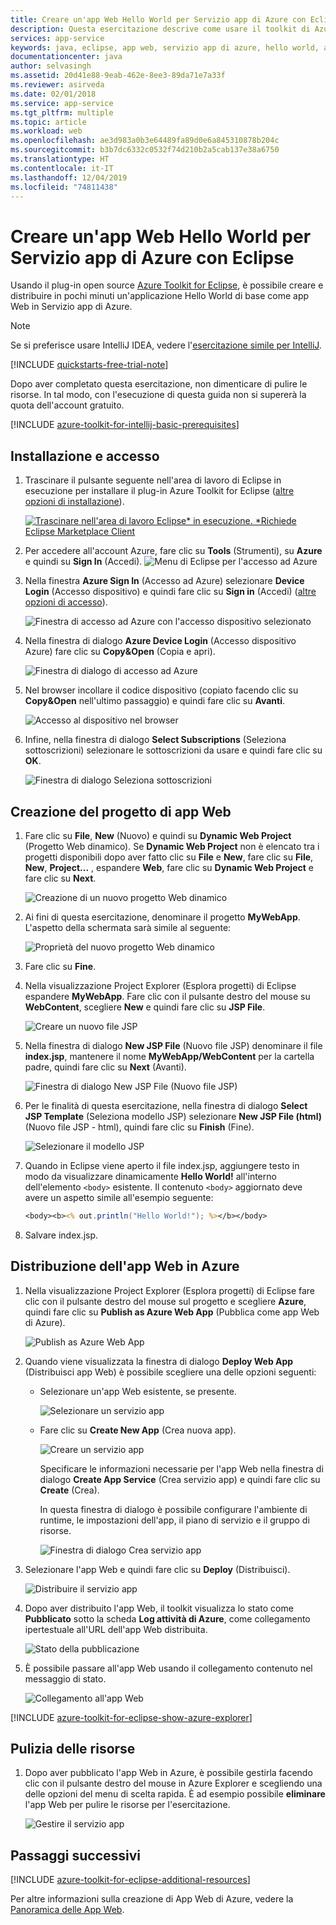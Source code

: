 ```yaml
---
title: Creare un'app Web Hello World per Servizio app di Azure con Eclipse
description: Questa esercitazione descrive come usare il toolkit di Azure per Eclipse per creare un'app Web Hello World per Azure.
services: app-service
keywords: java, eclipse, app web, servizio app di azure, hello world, avvio rapido
documentationcenter: java
author: selvasingh
ms.assetid: 20d41e88-9eab-462e-8ee3-89da71e7a33f
ms.reviewer: asirveda
ms.date: 02/01/2018
ms.service: app-service
ms.tgt_pltfrm: multiple
ms.topic: article
ms.workload: web
ms.openlocfilehash: ae3d983a0b3e64489fa89d0e6a845310878b204c
ms.sourcegitcommit: b3b7dc6332c0532f74d210b2a5cab137e38a6750
ms.translationtype: HT
ms.contentlocale: it-IT
ms.lasthandoff: 12/04/2019
ms.locfileid: "74811438"
---
```

# <a name="create-a-hello-world-web-app-for-azure-app-service-using-eclipse"></a>Creare un'app Web Hello World per Servizio app di Azure con Eclipse

Usando il plug-in open source [Azure Toolkit for Eclipse](https://marketplace.eclipse.org/content/azure-toolkit-eclipse), è possibile creare e distribuire in pochi minuti un'applicazione Hello World di base come app Web in Servizio app di Azure.

> [!NOTE]
>
> Se si preferisce usare IntelliJ IDEA, vedere l'[esercitazione simile per IntelliJ][intellij-hello-world].
>
>[!INCLUDE [quickstarts-free-trial-note](../includes/quickstarts-free-trial-note.md)]
>
> Dopo aver completato questa esercitazione, non dimenticare di pulire le risorse. In tal modo, con l'esecuzione di questa guida non si supererà la quota dell'account gratuito.
>

[!INCLUDE [azure-toolkit-for-intellij-basic-prerequisites](../includes/azure-toolkit-for-eclipse-basic-prerequisites.md)]

## <a name="installation-and-sign-in"></a>Installazione e accesso

1. Trascinare il pulsante seguente nell'area di lavoro di Eclipse in esecuzione per installare il plug-in Azure Toolkit for Eclipse ([altre opzioni di installazione](azure-toolkit-for-eclipse-installation.md)).

    [![Trascinare nell'area di lavoro Eclipse* in esecuzione. *Richiede Eclipse Marketplace Client](https://marketplace.eclipse.org/sites/all/themes/solstice/public/images/marketplace/btn-install.png)](http://marketplace.eclipse.org/marketplace-client-intro?mpc_install=1919278 "Trascinare nell'area di lavoro Eclipse* in esecuzione. *Richiede Eclipse Marketplace Client")

1. Per accedere all'account Azure, fare clic su **Tools** (Strumenti), su **Azure** e quindi su **Sign In** (Accedi).
   ![Menu di Eclipse per l'accesso ad Azure][I01]

1. Nella finestra **Azure Sign In** (Accesso ad Azure) selezionare **Device Login** (Accesso dispositivo) e quindi fare clic su **Sign in** (Accedi) ([altre opzioni di accesso](azure-toolkit-for-eclipse-sign-in-instructions.md)).

   ![Finestra di accesso ad Azure con l'accesso dispositivo selezionato][I02]

1. Nella finestra di dialogo **Azure Device Login** (Accesso dispositivo Azure) fare clic su **Copy&Open** (Copia e apri).

   ![Finestra di dialogo di accesso ad Azure][I03]

1. Nel browser incollare il codice dispositivo (copiato facendo clic su **Copy&Open** nell'ultimo passaggio) e quindi fare clic su **Avanti**.

   ![Accesso al dispositivo nel browser][I04]

1. Infine, nella finestra di dialogo **Select Subscriptions** (Seleziona sottoscrizioni) selezionare le sottoscrizioni da usare e quindi fare clic su **OK**.

   ![Finestra di dialogo Seleziona sottoscrizioni][I05]

## <a name="creating-web-app-project"></a>Creazione del progetto di app Web

1. Fare clic su **File**, **New** (Nuovo) e quindi su **Dynamic Web Project** (Progetto Web dinamico). Se **Dynamic Web Project** non è elencato tra i progetti disponibili dopo aver fatto clic su **File** e **New**, fare clic su **File**, **New**, **Project...** , espandere **Web**, fare clic su **Dynamic Web Project** e fare clic su **Next**.

   ![Creazione di un nuovo progetto Web dinamico][file-new-dynamic-web-project]

2. Ai fini di questa esercitazione, denominare il progetto **MyWebApp**. L'aspetto della schermata sarà simile al seguente:
   
   ![Proprietà del nuovo progetto Web dinamico][dynamic-web-project-properties]

3. Fare clic su **Fine**.

4. Nella visualizzazione Project Explorer (Esplora progetti) di Eclipse espandere **MyWebApp**. Fare clic con il pulsante destro del mouse su **WebContent**, scegliere **New** e quindi fare clic su **JSP File**.

   ![Creare un nuovo file JSP][create-new-jsp-file]

5. Nella finestra di dialogo **New JSP File** (Nuovo file JSP) denominare il file **index.jsp**, mantenere il nome **MyWebApp/WebContent** per la cartella padre, quindi fare clic su **Next** (Avanti).

   ![Finestra di dialogo New JSP File (Nuovo file JSP)][new-jsp-file-dialog]

6. Per le finalità di questa esercitazione, nella finestra di dialogo **Select JSP Template** (Seleziona modello JSP) selezionare **New JSP File (html)** (Nuovo file JSP - html), quindi fare clic su **Finish** (Fine).

   ![Selezionare il modello JSP][select-jsp-template]

7. Quando in Eclipse viene aperto il file index.jsp, aggiungere testo in modo da visualizzare dinamicamente **Hello World!** all'interno dell'elemento `<body>` esistente. Il contenuto `<body>` aggiornato deve avere un aspetto simile all'esempio seguente:
   
   ```jsp
   <body><b><% out.println("Hello World!"); %></b></body>
   ```

8. Salvare index.jsp.

## <a name="deploying-web-app-to-azure"></a>Distribuzione dell'app Web in Azure

1. Nella visualizzazione Project Explorer (Esplora progetti) di Eclipse fare clic con il pulsante destro del mouse sul progetto e scegliere **Azure**, quindi fare clic su **Publish as Azure Web App** (Pubblica come app Web di Azure).
   
   ![Publish as Azure Web App][publish-as-azure-web-app]

1. Quando viene visualizzata la finestra di dialogo **Deploy Web App** (Distribuisci app Web) è possibile scegliere una delle opzioni seguenti:

   * Selezionare un'app Web esistente, se presente.

      ![Selezionare un servizio app][select-app-service]

   * Fare clic su **Create New App** (Crea nuova app).

      ![Creare un servizio app][create-app-service]

      Specificare le informazioni necessarie per l'app Web nella finestra di dialogo **Create App Service** (Crea servizio app) e quindi fare clic su **Create** (Crea).

      In questa finestra di dialogo è possibile configurare l'ambiente di runtime, le impostazioni dell'app, il piano di servizio e il gruppo di risorse.

      ![Finestra di dialogo Crea servizio app][create-app-service-dialog]

1. Selezionare l'app Web e quindi fare clic su **Deploy** (Distribuisci).

   ![Distribuire il servizio app][deploy-app-service]

1. Dopo aver distribuito l'app Web, il toolkit visualizza lo stato come **Pubblicato** sotto la scheda **Log attività di Azure**, come collegamento ipertestuale all'URL dell'app Web distribuita.

   ![Stato della pubblicazione][publish-status]

1. È possibile passare all'app Web usando il collegamento contenuto nel messaggio di stato.

   ![Collegamento all'app Web][browse-web-app]

[!INCLUDE [azure-toolkit-for-eclipse-show-azure-explorer](../includes/azure-toolkit-for-eclipse-show-azure-explorer.md)]

## <a name="cleaning-up-resources"></a>Pulizia delle risorse

1. Dopo aver pubblicato l'app Web in Azure, è possibile gestirla facendo clic con il pulsante destro del mouse in Azure Explorer e scegliendo una delle opzioni del menu di scelta rapida. È ad esempio possibile **eliminare** l'app Web per pulire le risorse per l'esercitazione.

   ![Gestire il servizio app][manage-app-service]

## <a name="next-steps"></a>Passaggi successivi

[!INCLUDE [azure-toolkit-for-eclipse-additional-resources](../includes/azure-toolkit-for-eclipse-additional-resources.md)]

Per altre informazioni sulla creazione di App Web di Azure, vedere la [Panoramica delle App Web].

<!-- URL List -->

[Azure Toolkit for Eclipse]: azure-toolkit-for-eclipse.md
[Azure Toolkit for IntelliJ]: ../intellij/azure-toolkit-for-intellij.md
[intellij-hello-world]: ../intellij/azure-toolkit-for-intellij-create-hello-world-web-app.md
[Panoramica delle app Web]: /azure/app-service/app-service-web-overview
[Apache Tomcat]: http://tomcat.apache.org/
[Jetty]: http://www.eclipse.org/jetty/
[Legacy Version]: azure-toolkit-for-eclipse-create-hello-world-web-app-legacy-version.md

<!-- IMG List -->
[I01]: media/azure-toolkit-for-eclipse-sign-in-instructions/I01.png
[I02]: media/azure-toolkit-for-eclipse-sign-in-instructions/I02.png
[I03]: media/azure-toolkit-for-eclipse-sign-in-instructions/I03.png
[I04]: media/azure-toolkit-for-eclipse-sign-in-instructions/I04.png
[I05]: media/azure-toolkit-for-eclipse-sign-in-instructions/I05.png

[browse-web-app]: ./media/azure-toolkit-for-eclipse-create-hello-world-web-app/browse-web-app.png
[file-new-dynamic-web-project]: ./media/azure-toolkit-for-eclipse-create-hello-world-web-app/file-new-dynamic-web-project.png
[dynamic-web-project-properties]: ./media/azure-toolkit-for-eclipse-create-hello-world-web-app/dynamic-web-project-properties.png
[create-new-jsp-file]: ./media/azure-toolkit-for-eclipse-create-hello-world-web-app/create-new-jsp-file.png
[new-jsp-file-dialog]: ./media/azure-toolkit-for-eclipse-create-hello-world-web-app/new-jsp-file-dialog.png
[select-jsp-template]: ./media/azure-toolkit-for-eclipse-create-hello-world-web-app/select-jsp-template.png
[publish-as-azure-web-app]: ./media/azure-toolkit-for-eclipse-create-hello-world-web-app/publish-as-azure-web-app.png
[deploy-web-app-dialog]: ./media/azure-toolkit-for-eclipse-create-hello-world-web-app/deploy-web-app-dialog.png
[select-app-service]: ./media/azure-toolkit-for-eclipse-create-hello-world-web-app/select-app-service.png
[create-app-service-dialog]: ./media/azure-toolkit-for-eclipse-create-hello-world-web-app/create-app-service-dialog.png
[publish-status]: ./media/azure-toolkit-for-eclipse-create-hello-world-web-app/publish-status.png
[create-app-service]: ./media/azure-toolkit-for-eclipse-create-hello-world-web-app/create-app-service.png
[deploy-app-service]: ./media/azure-toolkit-for-eclipse-create-hello-world-web-app/deploy-app-service.png
[manage-app-service]: ./media/azure-toolkit-for-eclipse-create-hello-world-web-app/manage-app-service.png
